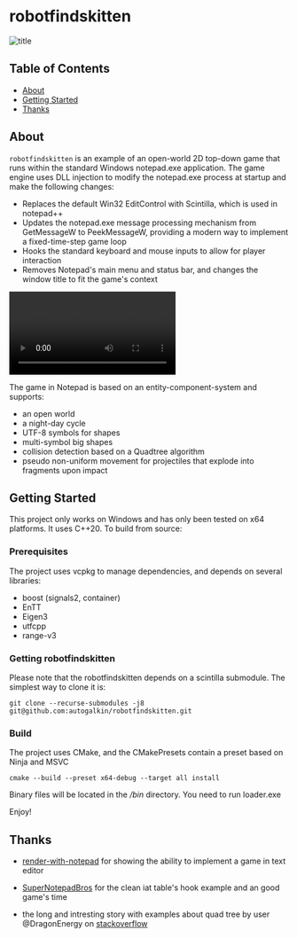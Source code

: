 # robotfindskitten

![title](./resources/title.png?raw=true "Title")

## Table of Contents

- [About](#about)
- [Getting Started](#getting_started)
- [Thanks](#thanks)

## About <a name = "about"></a>

`robotfindskitten` is an example of an open-world 2D top-down game that runs within the standard Windows notepad.exe application. The game engine uses DLL injection to modify the notepad.exe process at startup and make the following changes:

- Replaces the default Win32 EditControl with Scintilla, which is used in notepad++
- Updates the notepad.exe message processing mechanism from GetMessageW to PeekMessageW, providing a modern way to implement a fixed-time-step game loop
- Hooks the standard keyboard and mouse inputs to allow for player interaction
- Removes Notepad's main menu and status bar, and changes the window title to fit the game's context

[<video src=./resources/example.mp4 >](https://user-images.githubusercontent.com/97976281/223846104-b2485ac3-26d2-48a6-9dda-85df107ebc9e.mp4)

The game in Notepad is based on an entity-component-system and supports:
- an open world
- a night-day cycle
- UTF-8 symbols for shapes
- multi-symbol big shapes
- collision detection based on a Quadtree algorithm
- pseudo non-uniform movement for projectiles that explode into fragments upon impact

## Getting Started <a name = "getting_started"></a>

This project only works on Windows and has only been tested on x64 platforms. It uses C++20. To build from source:
### Prerequisites

The project uses vcpkg to manage dependencies, and depends on several libraries:

- boost (signals2, container)
- EnTT
- Eigen3
- utfcpp
- range-v3

### Getting robotfindskitten

Please note that the robotfindskitten depends on a scintilla submodule. The simplest way to clone it is:
```
git clone --recurse-submodules -j8 git@github.com:autogalkin/robotfindskitten.git 
```

### Build

The project uses CMake, and the CMakePresets contain a preset based on Ninja and MSVC

```
cmake --build --preset x64-debug --target all install
```

Binary files will be located in the */bin* directory. You need to run loader.exe


Enjoy!

## Thanks <a name = "thanks"></a>

- [render-with-notepad](https://github.com/khalladay/render-with-notepad) for showing the ability to implement a game in text editor

- [SuperNotepadBros](https://github.com/branw/SuperNotepadBros) for the clean iat table's hook example and an good game's time

- the long and intresting story with examples about quad tree by user @DragonEnergy on [stackoverflow](https://stackoverflow.com/questions/41946007/efficient-and-well-explained-implementation-of-a-quadtree-for-2d-collision-det)
